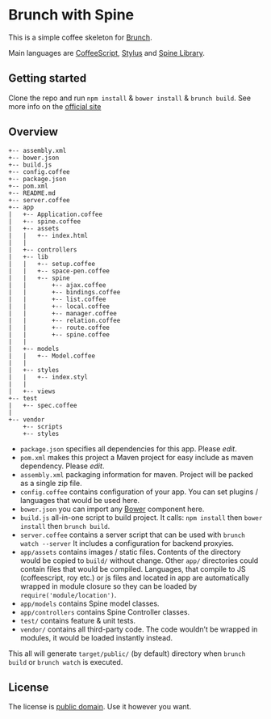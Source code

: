 # Brunch with Spine
This is a simple coffee skeleton for [Brunch](http://brunch.io/).

Main languages are [CoffeeScript](http://coffeescript.org/),
[Stylus](http://learnboost.github.com/stylus/) and
[Spine Library](http://spinejs.com/).

## Getting started

Clone the repo and run `npm install` & `bower install` & `brunch build`.
See more info on the [official site](http://brunch.io)

## Overview

    +-- assembly.xml
    +-- bower.json
    +-- build.js
    +-- config.coffee
    +-- package.json
    +-- pom.xml
    +-- README.md
    +-- server.coffee
    +-- app
    |   +-- Application.coffee
    |   +-- spine.coffee
    |   +-- assets
    |   |   +-- index.html
    |   |
    |   +-- controllers
    |   +-- lib
    |   |   +-- setup.coffee
    |   |   +-- space-pen.coffee
    |   |   +-- spine
    |   |       +-- ajax.coffee
    |   |       +-- bindings.coffee
    |   |       +-- list.coffee
    |   |       +-- local.coffee
    |   |       +-- manager.coffee
    |   |       +-- relation.coffee
    |   |       +-- route.coffee
    |   |       +-- spine.coffee
    |   |
    |   +-- models
    |   |   +-- Model.coffee
    |   |
    |   +-- styles
    |   |   +-- index.styl
    |   |
    |   +-- views
    +-- test
    |   +-- spec.coffee
    |
    +-- vendor
        +-- scripts
        +-- styles

* `package.json` specifies all dependencies for this app. Please _edit_.
* `pom.xml` makes this project a Maven project for easy include as maven 
dependency. Please _edit_.
* `assembly.xml` packaging information for maven. Project will be packed 
as a single zip file.
* `config.coffee` contains configuration of your app. You can set plugins /
languages that would be used here.
* `bower.json` you can import any [Bower](http://bower.io/) component here.
* `build.js` all-in-one script to build project. It calls: `npm install` then `bower install` then `brunch build`.
* `server.coffee` contains a server script that can be used with `brunch watch --server`
It includes a configuration for backend proxyies.
* `app/assets` contains images / static files. Contents of the directory would
be copied to `build/` without change.
Other `app/` directories could contain files that would be compiled. Languages,
that compile to JS (coffeescript, roy etc.) or js files and located in app are
automatically wrapped in module closure so they can be loaded by
`require('module/location')`.
* `app/models` contains Spine model classes.
* `app/controllers` contains Spine Controller classes.
* `test/` contains feature & unit tests.
* `vendor/` contains all third-party code. The code wouldn’t be wrapped in
modules, it would be loaded instantly instead.

This all will generate `target/public/` (by default) directory when `brunch build` or `brunch watch` is executed.

## License

The license is [public domain](http://creativecommons.org/publicdomain/zero/1.0/).
Use it however you want.
